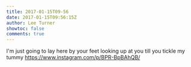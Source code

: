 ```yaml
---
title: 2017-01-15T09-56
date: 2017-01-15T09:56:15Z
author: Lee Turner
showtoc: false
comments: true
---
```


I'm just going to lay here by your feet looking up at you till you tickle my tummy https://www.instagram.com/p/BPR-BpBAhQB/

